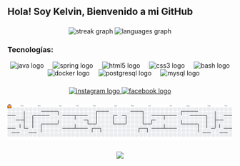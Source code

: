 <h2 align="left">Hola! Soy Kelvin, Bienvenido a mi GitHub</h2>

###

<div align="center">
  <img src="https://streak-stats.demolab.com?user=adop1d&locale=en&mode=daily&theme=dracula&hide_border=false&border_radius=5" height="150" alt="streak graph"  />
  <img src="https://github-readme-stats.vercel.app/api/top-langs?username=adop1d&locale=en&hide_title=false&layout=compact&card_width=320&langs_count=5&theme=bear&hide_border=false&custom_title=Lenguajes%20mas%20usados:" height="150" alt="languages graph"  />
</div>

###

<h3 align="left">Tecnologías:</h2>
<div align="center">
  <img src="https://cdn.jsdelivr.net/gh/devicons/devicon/icons/java/java-original.svg" height="30" alt="java logo"  />
  <img width="12" />
  <img src="https://cdn.jsdelivr.net/gh/devicons/devicon/icons/spring/spring-original.svg" height="30" alt="spring logo"  />
  <img width="12" />
  <img src="https://cdn.jsdelivr.net/gh/devicons/devicon/icons/html5/html5-original.svg" height="30" alt="html5 logo"  />
  <img width="12" />
  <img src="https://cdn.jsdelivr.net/gh/devicons/devicon/icons/css3/css3-original.svg" height="30" alt="css3 logo"  />
  <img width="12" />
  <img src="https://cdn.jsdelivr.net/gh/devicons/devicon/icons/bash/bash-original.svg" height="30" alt="bash logo"  />
  <img width="12" />
  <img src="https://cdn.jsdelivr.net/gh/devicons/devicon/icons/docker/docker-original.svg" height="30" alt="docker logo"  />
  <img width="12" />
  <img src="https://cdn.jsdelivr.net/gh/devicons/devicon/icons/postgresql/postgresql-original.svg" height="30" alt="postgresql logo"  />
  <img width="12" />
  <img src="https://cdn.jsdelivr.net/gh/devicons/devicon/icons/mysql/mysql-original.svg" height="30" alt="mysql logo"  />
</div>

###

<div align="center">
  <a href="https://www.instagram.com/beast_pch/" target="_blank">
    <img src="https://img.shields.io/static/v1?message=Instagram&logo=instagram&label=&color=E4405F&logoColor=white&labelColor=&style=for-the-badge" height="35" alt="instagram logo"  />
  </a>
  <a href="https://www.facebook.com/profile.php?id=100010514133520&rdid=32Z1RfTqlfbkn1lR&share_url=https%3A%2F%2Fwww.facebook.com%2Fshare%2F1AENxRZnD6%2F" target="_blank">
    <img src="https://img.shields.io/static/v1?message=Facebook&logo=facebook&label=&color=1877F2&logoColor=white&labelColor=&style=for-the-badge" height="35" alt="facebook logo"  />
  </a>
</div>

###

<picture>
  <source media="(prefers-color-scheme: dark)" srcset="https://raw.githubusercontent.com/adop1d/adop1d/output/pacman-contribution-graph-dark.svg">
  <source media="(prefers-color-scheme: light)" srcset="https://raw.githubusercontent.com/adop1d/adop1d/output/pacman-contribution-graph.svg">
  <img alt="pacman contribution graph" src="https://raw.githubusercontent.com/adop1d/adop1d/output/pacman-contribution-graph.svg">
</picture>

###

<div align="center">
  <img src="https://profile-counter.glitch.me/adop1d/count.svg?"  />
</div>

###
